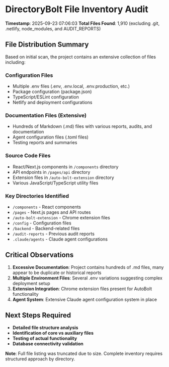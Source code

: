 # DirectoryBolt File Inventory Audit
**Timestamp**: 2025-09-23 07:06:03
**Total Files Found**: 1,910 (excluding .git, .netlify, node_modules, and AUDIT_REPORTS)

## File Distribution Summary
Based on initial scan, the project contains an extensive collection of files including:

### Configuration Files
- Multiple .env files (.env, .env.local, .env.production, etc.)
- Package configuration (package.json)
- TypeScript/ESLint configuration
- Netlify and deployment configurations

### Documentation Files (Extensive)
- Hundreds of Markdown (.md) files with various reports, audits, and documentation
- Agent configuration files (.toml files)
- Testing reports and summaries

### Source Code Files
- React/Next.js components in `/components` directory
- API endpoints in `/pages/api` directory
- Extension files in `/auto-bolt-extension` directory
- Various JavaScript/TypeScript utility files

### Key Directories Identified
- `/components` - React components
- `/pages` - Next.js pages and API routes
- `/auto-bolt-extension` - Chrome extension files
- `/config` - Configuration files
- `/backend` - Backend-related files
- `/audit-reports` - Previous audit reports
- `.claude/agents` - Claude agent configurations

## Critical Observations
1. **Excessive Documentation**: Project contains hundreds of .md files, many appear to be duplicate or historical reports
2. **Multiple Environment Files**: Several .env variations suggesting complex deployment setup
3. **Extension Integration**: Chrome extension files present for AutoBolt functionality
4. **Agent System**: Extensive Claude agent configuration system in place

## Next Steps Required
- **Detailed file structure analysis**
- **Identification of core vs auxiliary files**
- **Testing of actual functionality**
- **Database connectivity validation**

**Note**: Full file listing was truncated due to size. Complete inventory requires structured approach by directory.